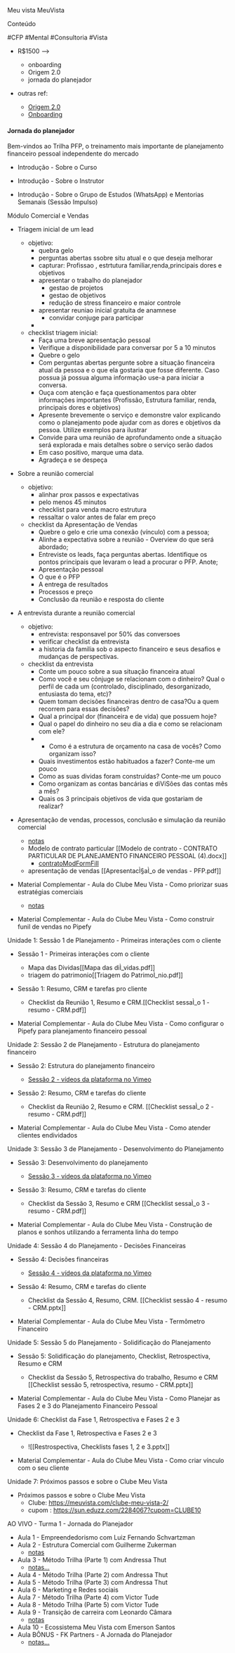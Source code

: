 Meu vista MeuVista

Conteúdo

#CFP #Mental #Consultoria #Vista

- R$1500 --> 
	- onboarding
	- Origem 2.0
	- jornada do planejador


- outras ref:
	- [Origem 2.0](202504291330)
	- [Onboarding](202504292000)
#### Jornada do planejador

Bem-vindos ao Trilha PFP, o treinamento mais importante de planejamento financeiro pessoal independente do mercado
- Introdução - Sobre o Curso

- Introdução - Sobre o Instrutor

- Introdução - Sobre o Grupo de Estudos (WhatsApp) e Mentorias Semanais (Sessão Impulso)

Módulo Comercial e Vendas
- Triagem inicial de um lead
	- objetivo: 
		- quebra gelo
		- perguntas abertas ssobre situ atual e o que deseja melhorar
		- capturar: Profissao , estrtutura familiar,renda,principais dores e objetivos
		- apresentar o trabalho do planejador
			- gestao de projetos
			- gestao de objetivos 
			- redução de stress financeiro e maior controle
		- apresentar reuniao inicial gratuita de anamnese
			- convidar conjuge para participar
		- 
	- checklist triagem inicial:
		- Faça uma breve apresentação pessoal
		- Verifique a disponibilidade para conversar por 5 a 10 minutos
		- Quebre o gelo
		- Com perguntas abertas pergunte sobre a situação financeira atual da pessoa e o que ela gostaria que fosse diferente. Caso possua já possua alguma informação use-a para iniciar a conversa.		
		- Ouça com atenção e faça questionamentos para obter informações importantes (Profissão, Estrutura familiar, renda, principais dores e objetivos)
		- Apresente brevemente o serviço e demonstre valor explicando como o planejamento pode ajudar com as dores e objetivos da pessoa. Utilize exemplos para ilustrar
		- Convide para uma reunião de aprofundamento onde a situação será explorada e mais detalhes sobre o serviço serão dados
		- Em caso positivo, marque uma data.
		- Agradeça e se despeça


- Sobre a reunião comercial
	- objetivo:
		- alinhar prox passos e expectativas
		- pelo menos 45 minutos
		- checklist para venda macro estrutura
		- ressaltar o valor antes de falar em preço
	- checklist da Apresentação de Vendas 
		- Quebre o gelo e crie uma conexão (vínculo) com a pessoa;
		- Alinhe a expectativa sobre a reunião - Overview do que será abordado;
		- Entreviste os leads, faça perguntas abertas. Identifique os pontos principais que levaram o lead a procurar o PFP. Anote;
		- Apresentação pessoal
		- O que é o PFP
		- A entrega de resultados
		- Processos e preço
		- Conclusão da reunião e resposta do cliente

- A entrevista durante a reunião comercial
	- objetivo:
		- entrevista: responsavel por 50% das conversoes
		- verificar checklist da entrevista
		- a historia da familia sob o aspecto financeiro e seus desafios e mudanças de perspectivas.
	- checklist da entrevista 
		- Conte um pouco sobre a sua situação financeira atual
		-  Como você e seu cônjuge se relacionam com o dinheiro? Qual o perfil de cada um (controlado, disciplinado, desorganizado, entusiasta do tema, etc)?
		- Quem tomam decisões financeiras dentro de casa?Ou a quem recorrem para essas decisões?
		- Qual a principal dor (financeira e de vida) que possuem hoje?
		- Qual o papel do dinheiro no seu dia a dia e como se relacionam com ele?
		- - Como é a estrutura de orçamento na casa de vocês? Como organizam isso?
		- Quais investimentos estão habituados a fazer? Conte-me um pouco
		- Como as suas dividas foram construídas? Conte-me um pouco
		- Como organizam as contas bancárias e diViSões das contas mês a mês?
		- Quais os 3 principais objetivos de vida que gostariam de realizar?

- Apresentação de vendas, processos, conclusão e simulação da reunião comercial
	- [notas](202504291425)
	- Modelo de contrato particular [[Modelo de contrato - CONTRATO PARTICULAR DE PLANEJAMENTO FINANCEIRO PESSOAL (4).docx]]
		- [contratoModFormFill](202504301401)
	- apresentação de vendas [[ApresentacÌ§aÌ_o de vendas - PFP.pdf]]  

- Material Complementar - Aula do Clube Meu Vista - Como priorizar suas estratégias comerciais
	- [notas](202504291423)

- Material Complementar - Aula do Clube Meu Vista - Como construir funil de vendas no Pipefy

Unidade 1: Sessão 1 de Planejamento - Primeiras interações com o cliente

- Sessão 1 - Primeiras interações com o cliente
	- Mapa das Dividas[[Mapa das diÌ_vidas.pdf]]
	- triagem do patrimonio[[Triagem do PatrimoÌ_nio.pdf]]

- Sessão 1: Resumo, CRM e tarefas pro cliente
	- Checklist da Reunião 1, Resumo e CRM.[[Checklist sessaÌ_o 1 - resumo - CRM.pdf]]

- Material Complementar - Aula do Clube Meu Vista - Como configurar o Pipefy para planejamento financeiro pessoal

Unidade 2: Sessão 2 de Planejamento - Estrutura do planejamento financeiro

- Sessão 2: Estrutura do planejamento financeiro
	- [Sessão 2 - vídeos da plataforma no Vimeo](https://vimeo.com/showcase/11370455?share=copy)

- Sessão 2: Resumo, CRM e tarefas do cliente
	- Checklist da Reunião 2, Resumo e CRM. [[Checklist sessaÌ_o 2 - resumo - CRM.pdf]]

- Material Complementar - Aula do Clube Meu Vista - Como atender clientes endividados

Unidade 3: Sessão 3 de Planejamento - Desenvolvimento do Planejamento

- Sessão 3: Desenvolvimento do planejamento
	- [Sessão 3 - vídeos da plataforma no Vimeo](https://vimeo.com/showcase/11395063?share=copy)

- Sessão 3: Resumo, CRM e tarefas do cliente
	- Checklist da Sessão 3, Resumo e CRM [[Checklist sessaÌ_o 3 - resumo - CRM.pdf]]

- Material Complementar - Aula do Clube Meu Vista - Construção de planos e sonhos utilizando a ferramenta linha do tempo

Unidade 4: Sessão 4 do Planejamento - Decisões Financeiras

- Sessão 4: Decisões financeiras
	- [Sessão 4 - vídeos da plataforma no Vimeo](https://vimeo.com/showcase/11395889?share=copy)

- Sessão 4: Resumo, CRM e tarefas do cliente
	- Checklist da Sessão 4, Resumo, CRM. [[Checklist sessão 4 - resumo - CRM.pptx]]

- Material Complementar - Aula do Clube Meu Vista - Termômetro Financeiro

Unidade 5: Sessão 5 do Planejamento - Solidificação do Planejamento

- Sessão 5: Solidificação do planejamento, Checklist, Retrospectiva, Resumo e CRM
	- Checklist da Sessão 5, Retrospectiva do trabalho, Resumo e CRM [[Checklist sessão 5, retrospectiva, resumo - CRM.pptx]]

- Material Complementar - Aula do Clube Meu Vista - Como Planejar as Fases 2 e 3 do Planejamento Financeiro Pessoal

Unidade 6: Checklist da Fase 1, Retrospectiva e Fases 2 e 3

- Checklist da Fase 1, Retrospectiva e Fases 2 e 3
	- ![[Restrospectiva, Checklists fases 1, 2 e 3.pptx]]

- Material Complementar - Aula do Clube Meu Vista - Como criar vínculo com o seu cliente

Unidade 7: Próximos passos e sobre o Clube Meu Vista
- Próximos passos e sobre o Clube Meu Vista
	- Clube: https://meuvista.com/clube-meu-vista-2/
	- cupom : https://sun.eduzz.com/2284067?cupom=CLUBE10

AO VIVO - Turma 1 - Jornada do Planejador
- Aula 1 - Empreendedorismo com Luiz Fernando Schvartzman
- Aula 2 - Estrutura Comercial com Guilherme Zukerman
	- [notas](202504291834)
- Aula 3 - Método Trilha (Parte 1) com Andressa Thut
	- [notas...](202505061017)
- Aula 4 - Método Trilha (Parte 2) com Andressa Thut
- Aula 5 - Método Trilha (Parte 3) com Andressa Thut
- Aula 6 - Marketing e Redes sociais
- Aula 7 - Método Trilha (Parte 4) com Victor Tude
- Aula 8 - Método Trilha (Parte 5) com Victor Tude
- Aula 9 - Transição de carreira com Leonardo Câmara
	- [notas](202504301311)
- Aula 10 - Ecossistema Meu Vista com Emerson Santos
- Aula BÔNUS - FK Partners - A Jornada do Planejador
	- [notas...](202504301346)


